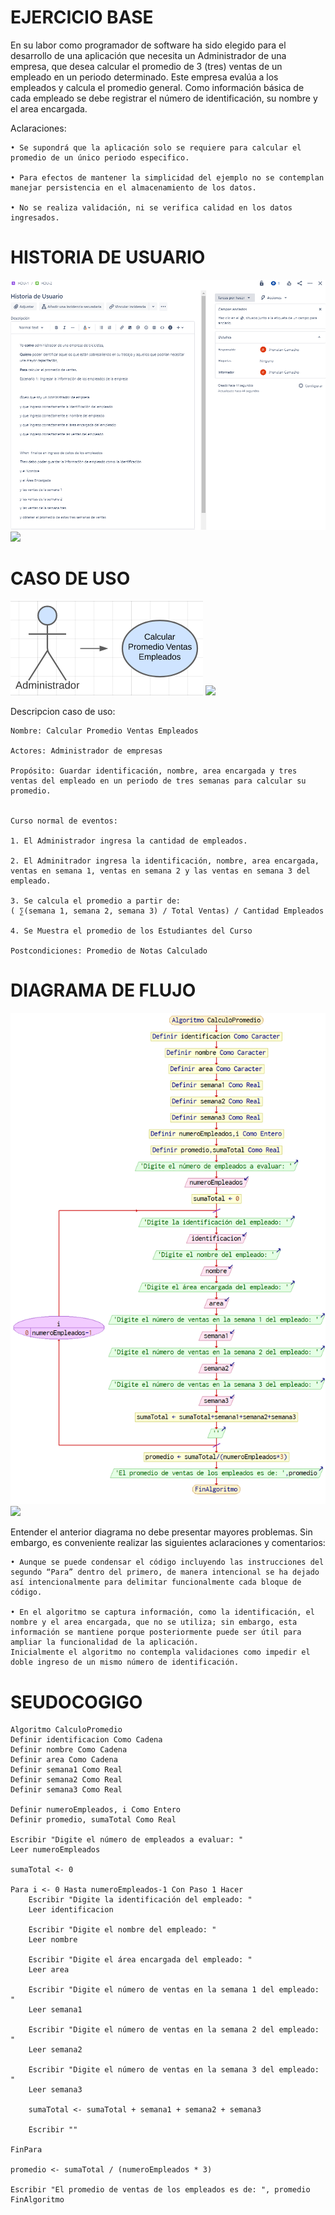 # EJERCICIO BASE 

En su labor como programador de software ha sido elegido para el desarrollo de una aplicación que necesita un Administrador de una empresa, que desea calcular el promedio de 3 (tres) ventas de un empleado en un periodo determinado. Este empresa evalúa a los empleados y calcula el promedio general. Como información básica de cada empleado se debe registrar el número de identificación, su nombre y el area encargada.

Aclaraciones:

    • Se supondrá que la aplicación solo se requiere para calcular el promedio de un único periodo especifico.

    • Para efectos de mantener la simplicidad del ejemplo no se contemplan manejar persistencia en el almacenamiento de los datos.

    • No se realiza validación, ni se verifica calidad en los datos ingresados.

# HISTORIA DE USUARIO<br>
![](img/Historiadeusuario.PNG) ![](width='80px')
# CASO DE USO <br>
![](img/Casodeuso.png) ![](width='80px')

Descripcion caso de uso:

    Nombre: Calcular Promedio Ventas Empleados 

    Actores: Administrador de empresas

    Propósito: Guardar identificación, nombre, area encargada y tres ventas del empleado en un periodo de tres semanas para calcular su promedio.


    Curso normal de eventos: 

    1. El Administrador ingresa la cantidad de empleados.

    2. El Adminitrador ingresa la identificación, nombre, area encargada, ventas en semana 1, ventas en semana 2 y las ventas en semana 3 del empleado.

    3. Se calcula el promedio a partir de:
    ( ∑(semana 1, semana 2, semana 3) / Total Ventas) / Cantidad Empleados

    4. Se Muestra el promedio de los Estudiantes del Curso

    Postcondiciones: Promedio de Notas Calculado

# DIAGRAMA DE FLUJO <br>
![](img/DiagramadeFlujo.png) ![](width='80px')

Entender el anterior diagrama no debe presentar mayores problemas. Sin embargo, es conveniente realizar las siguientes
aclaraciones y comentarios:

    • Aunque se puede condensar el código incluyendo las instrucciones del segundo “Para” dentro del primero, de manera intencional se ha dejado así intencionalmente para delimitar funcionalmente cada bloque de código.

    • En el algoritmo se captura información, como la identificación, el nombre y el area encargada, que no se utiliza; sin embargo, esta información se mantiene porque posteriormente puede ser útil para ampliar la funcionalidad de la aplicación.
    Inicialmente el algoritmo no contempla validaciones como impedir el doble ingreso de un mismo número de identificación.

# SEUDOCOGIGO <br>
    Algoritmo CalculoPromedio
    Definir identificacion Como Cadena
    Definir nombre Como Cadena
    Definir area Como Cadena
    Definir semana1 Como Real
    Definir semana2 Como Real
    Definir semana3 Como Real
	
    Definir numeroEmpleados, i Como Entero
    Definir promedio, sumaTotal Como Real
	
    Escribir "Digite el número de empleados a evaluar: "
    Leer numeroEmpleados
	
    sumaTotal <- 0
	
    Para i <- 0 Hasta numeroEmpleados-1 Con Paso 1 Hacer
        Escribir "Digite la identificación del empleado: "
        Leer identificacion
		
        Escribir "Digite el nombre del empleado: "
        Leer nombre
		
        Escribir "Digite el área encargada del empleado: "
        Leer area
		
        Escribir "Digite el número de ventas en la semana 1 del empleado: "
        Leer semana1
		
        Escribir "Digite el número de ventas en la semana 2 del empleado: "
        Leer semana2
		
        Escribir "Digite el número de ventas en la semana 3 del empleado: "
        Leer semana3
		
        sumaTotal <- sumaTotal + semana1 + semana2 + semana3
		
        Escribir ""

    FinPara
	
    promedio <- sumaTotal / (numeroEmpleados * 3)
	
    Escribir "El promedio de ventas de los empleados es de: ", promedio
    FinAlgoritmo

